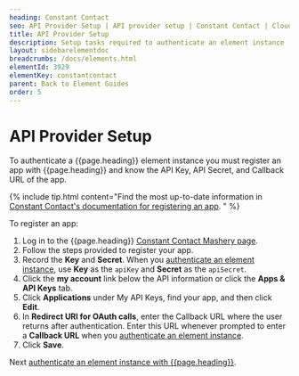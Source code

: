 ```yaml
---
heading: Constant Contact
seo: API Provider Setup | API provider setup | Constant Contact | Cloud Elements API Docs
title: API Provider Setup
description: Setup tasks required to authenticate an element instance
layout: sidebarelementdoc
breadcrumbs: /docs/elements.html
elementId: 3929
elementKey: constantcontact
parent: Back to Element Guides
order: 5
---
```


# API Provider Setup

To authenticate a {{page.heading}} element instance you must register an app with {{page.heading}} and know the API Key, API Secret, and Callback URL of the app.

{% include tip.html content="Find the most up-to-date information in <a href=https://developer.constantcontact.com/api-keys.html/>Constant Contact's documentation for registering an app</a>.  " %}

To register an app:

1. Log in to the {{page.heading}} [Constant Contact Mashery page](https://constantcontact.mashery.com/).
1. Follow the steps provided to register your app.
7. Record the  **Key** and **Secret**. When you [authenticate an element instance](authenticate.html), use **Key** as the `apiKey` and **Secret** as the `apiSecret`.
3. Click the **my account** link below the API information or click the **Apps & API Keys** tab.
4. Click **Applications** under My API Keys, find your app, and then click **Edit**.
5. In **Redirect URI for OAuth calls**, enter the Callback URL where the user returns after authentication. Enter this URL whenever prompted to enter a **Callback URL** when you [authenticate an element instance](authenticate.html).
6. Click **Save**.

Next [authenticate an element instance with {{page.heading}}](authenticate.html).
